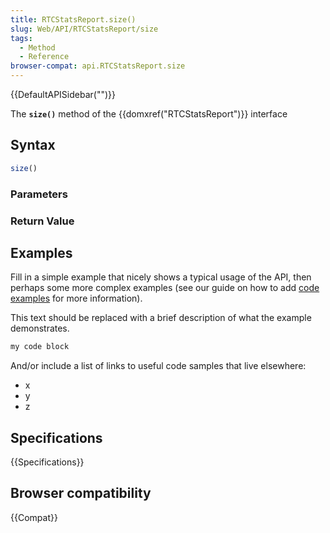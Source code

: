 ```yaml
---
title: RTCStatsReport.size()
slug: Web/API/RTCStatsReport/size
tags:
  - Method
  - Reference
browser-compat: api.RTCStatsReport.size
---
```

{{DefaultAPISidebar("")}}

The **`size()`** method of the {{domxref("RTCStatsReport")}} interface 

## Syntax

```js
size()
```

### Parameters



### Return Value



## Examples

Fill in a simple example that nicely shows a typical usage of the API, then perhaps some more complex examples (see our guide on how to add [code examples](/en-US/docs/MDN/Contribute/Structures/Code_examples) for more information).

This text should be replaced with a brief description of what the example demonstrates.

```js
my code block
```

And/or include a list of links to useful code samples that live elsewhere:

*   x
*   y
*   z

## Specifications

{{Specifications}}

## Browser compatibility

{{Compat}}

